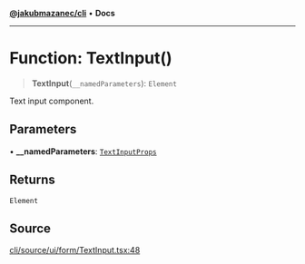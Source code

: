 [**@jakubmazanec/cli**](../README.md) • **Docs**

---

# Function: TextInput()

> **TextInput**(`__namedParameters`): `Element`

Text input component.

## Parameters

• **\_\_namedParameters**: [`TextInputProps`](../type-aliases/TextInputProps.md)

## Returns

`Element`

## Source

[cli/source/ui/form/TextInput.tsx:48](https://github.com/jakubmazanec/js-tools/blob/7be96c9bc335915647cfe729050b17fe2580309a/packages/cli/source/ui/form/TextInput.tsx#L48)

